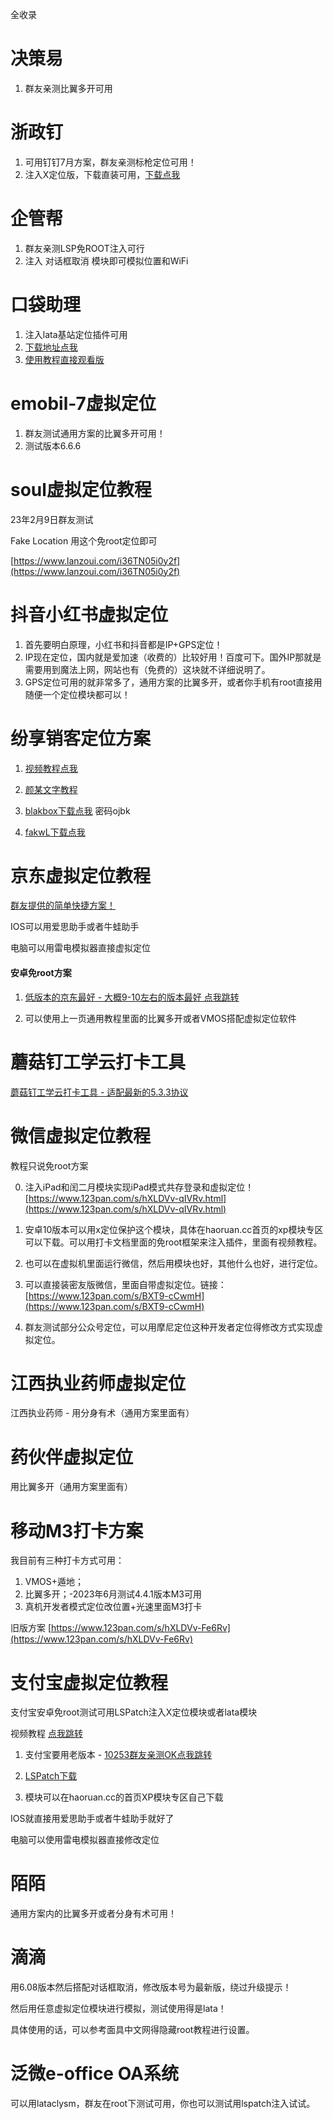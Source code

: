 全收录

# 决策易

1. 群友亲测比翼多开可用

# 浙政钉

1. 可用钉钉7月方案，群友亲测标枪定位可用！
2. 注入X定位版，下载直装可用，[下载点我](https://www.123pan.com/s/hXLDVv-HsVRv.html)

# 企管帮

1. 群友亲测LSP免ROOT注入可行
2. 注入 对话框取消 模块即可模拟位置和WiFi

# 口袋助理

1. 注入lata基站定位插件可用
2. [下载地址点我](https://wp.haoruan.cc/%E9%A2%9C%E6%9F%90%E7%BD%91%E7%9B%98%E5%A4%87%E7%94%A8/%E5%8F%A3%E8%A2%8B%E5%8A%A9%E7%90%86)
3. [使用教程直接观看版](https://wp.haoruan.cc/%E6%95%99%E7%A8%8B%E8%A7%86%E9%A2%91/%E8%A7%86%E9%A2%91%E6%95%99%E7%A8%8B/%E5%8F%A3%E8%A2%8B%E5%8A%A9%E6%89%8B%E6%B3%A8%E5%85%A5lata%E7%94%A8%E6%B3%95.mp4)

# emobil-7虚拟定位

1. 群友测试通用方案的比翼多开可用！
1. 测试版本6.6.6

# soul虚拟定位教程

23年2月9日群友测试

Fake Location 用这个免root定位即可

[https://www.lanzoui.com/i36TN05i0y2f](https://www.lanzoui.com/i36TN05i0y2f)

# 抖音小红书虚拟定位

1. 首先要明白原理，小红书和抖音都是IP+GPS定位！
2. IP现在定位，国内就是爱加速（收费的）比较好用！百度可下。国外IP那就是需要用到魔法上网，网站也有（免费的）这块就不详细说明了。
3. GPS定位可用的就非常多了，通用方案的比翼多开，或者你手机有root直接用随便一个定位模块都可以！



# 纷享销客定位方案

1. [视频教程点我](https://streamja.com/GokoO)

2. [颜某文字教程](https://www.coolapk.com/feed/40073565?shareKey=ODA4NzFiZDgwMzU1NjM0YTJhYzA~&shareUid=1655497&shareFrom=com.coolapk.market_12.3.2)

3. [blakbox下载点我](https://nalankang.lanzouo.com/b00vkf9ub) 密码ojbk

4. [fakwL下载点我](https://aming.lanzouv.com/isfiD0cgdnsd)

# 京东虚拟定位教程

[群友提供的简单快捷方案！](https://www.kdocs.cn/l/ccHprQZnqu1o)

IOS可以用爱思助手或者牛蛙助手

电脑可以用雷电模拟器直接虚拟定位

#### 安卓免root方案

1. [低版本的京东最好 - 大概9-10左右的版本最好 点我跳转](https://www.wandoujia.com/apps/279987/history?spm=aligames_platform_ug.wdj_seo.0.0.4c744260BywWvJ)

2. 可以使用上一页通用教程里面的比翼多开或者VMOS搭配虚拟定位软件

# 蘑菇钉工学云打卡工具

[蘑菇钉工学云打卡工具 - 适配最新的5.3.3协议](https://aming.lanzouf.com/iGIA50lvhadi)

# 微信虚拟定位教程

教程只说免root方案

0. 注入iPad和闰二月模块实现iPad模式共存登录和虚拟定位！[https://www.123pan.com/s/hXLDVv-qIVRv.html](https://www.123pan.com/s/hXLDVv-qIVRv.html)

1. 安卓10版本可以用x定位保护这个模块，具体在haoruan.cc首页的xp模块专区可以下载。可以用打卡文档里面的免root框架来注入插件，里面有视频教程。

2. 也可以在虚拟机里面运行微信，然后用模块也好，其他什么也好，进行定位。

3. 可以直接装密友版微信，里面自带虚拟定位。链接：[https://www.123pan.com/s/BXT9-cCwmH](https://www.123pan.com/s/BXT9-cCwmH)

4. 群友测试部分公众号定位，可以用摩尼定位这种开发者定位得修改方式实现虚拟定位。

# 江西执业药师虚拟定位

江西执业药师 - 用分身有术（通用方案里面有）

# 药伙伴虚拟定位

用比翼多开（通用方案里面有）

# 移动M3打卡方案

我目前有三种打卡方式可用：

1. VMOS+遁地；
2. 比翼多开；-2023年6月测试4.4.1版本M3可用
3. 真机开发者模式定位改位置+光速里面M3打卡

旧版方案 [https://www.123pan.com/s/hXLDVv-Fe6Rv](https://www.123pan.com/s/hXLDVv-Fe6Rv)

# 支付宝虚拟定位教程

支付宝安卓免root测试可用LSPatch注入X定位模块或者lata模块

视频教程 [点我跳转](http://wp.haoruan.cc/%E6%95%99%E7%A8%8B%E8%A7%86%E9%A2%91/LSP%E6%A1%86%E6%9E%B6%E5%86%85%E7%BD%AE%E6%A8%A1%E5%9D%97%EF%BC%8C%E5%85%8Droot.mp4)

1. 支付宝要用老版本 - [10253群友亲测OK点我跳转](https://www.wandoujia.com/apps/279979/history?spm=aligames_platform_ug.wdj_seo.0.0.46c35615kO3gko)

2. [LSPatch下载](https://wk.haoruan.cc/%E7%9F%A5%E8%AF%86%E5%BA%93/%E5%AE%89%E5%8D%93%E6%A1%86%E6%9E%B6%E7%A5%9E%E5%99%A8#xia-zai-lian-jie)

3. 模块可以在haoruan.cc的首页XP模块专区自己下载

IOS就直接用爱思助手或者牛蛙助手就好了

电脑可以使用雷电模拟器直接修改定位

# 陌陌

通用方案内的比翼多开或者分身有术可用！

# 滴滴

用6.08版本然后搭配对话框取消，修改版本号为最新版，绕过升级提示！

然后用任意虚拟定位模块进行模拟，测试使用得是lata！

具体使用的话，可以参考面具中文网得隐藏root教程进行设置。

# 泛微e-office OA系统

可以用lataclysm，群友在root下测试可用，你也可以测试用lspatch注入试试。
